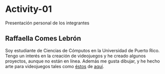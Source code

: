 # Activity-01
Presentación personal de los integrantes

## Raffaella Comes Lebrón
Soy estudiante de Ciencias de Cómputos en la Universidad de Puerto Rico. Tengo un interés en la creación de videojuegos y he creado algunos proyectos, aunque no están en línea. Además me gusta dibujar, y he hecho arte para videojuegos tales como [éstos](https://raffraffman.itch.io/ball-fall) de [aquí](https://mugguy88.itch.io/a-dragon-has-a-bad-day).
